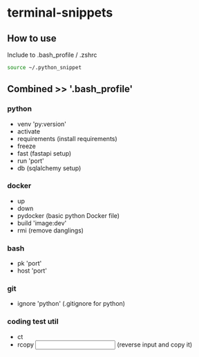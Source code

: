 # terminal-snippets

## How to use
Include to .bash_profile / .zshrc <br>

```bash
source ~/.python_snippet
```

## Combined >> '.bash_profile'
### python
- venv 'py:version'
- activate
- requirements (install requirements)
- freeze
- fast (fastapi setup)
- run 'port'
- db (sqlalchemy setup)

### docker
- up 
- down
- pydocker (basic python Docker file)
- build 'image:dev'
- rmi (remove danglings)

### bash
- pk 'port'
- host 'port'

### git
- ignore 'python' (.gitignore for python)

### coding test util
- ct
- rcopy <input> (reverse input and copy it)

